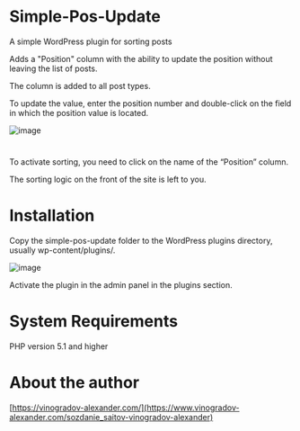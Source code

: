 # Simple-Pos-Update

A simple WordPress plugin for sorting posts

Adds a "Position" column with the ability to update the position without leaving the list of posts.

The column is added to all post types.

To update the value, enter the position number and double-click on the field in which the position value is located.


![image](https://github.com/AlexanderUfa/Simple-Pos-Update/assets/75223388/d6eb1201-d262-4a3c-8ede-43a7a8aa44b6)
#

To activate sorting, you need to click on the name of the “Position” column.

The sorting logic on the front of the site is left to you.

# Installation  

Copy the simple-pos-update folder to the WordPress plugins directory, usually wp-content/plugins/.

![image](https://github.com/AlexanderUfa/Simple-Pos-Update/assets/75223388/29a398a8-b0a5-42e9-9c54-db88391ecf2c)

Activate the plugin in the admin panel in the plugins section.


# System Requirements 
PHP version 5.1 and higher



# About the author
[https://vinogradov-alexander.com/](https://www.vinogradov-alexander.com/sozdanie_saitov-vinogradov-alexander)
